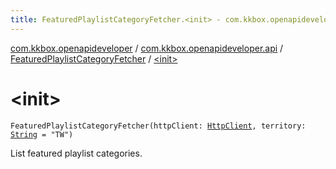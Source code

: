 ```yaml
---
title: FeaturedPlaylistCategoryFetcher.<init> - com.kkbox.openapideveloper
---
```


[com.kkbox.openapideveloper](../../index.html) / [com.kkbox.openapideveloper.api](../index.html) / [FeaturedPlaylistCategoryFetcher](index.html) / [&lt;init&gt;](.)

# &lt;init&gt;

`FeaturedPlaylistCategoryFetcher(httpClient: `[`HttpClient`](../-http-client/index.html)`, territory: `[`String`](https://kotlinlang.org/api/latest/jvm/stdlib/kotlin/-string/index.html)` = "TW")`

List featured playlist categories.

